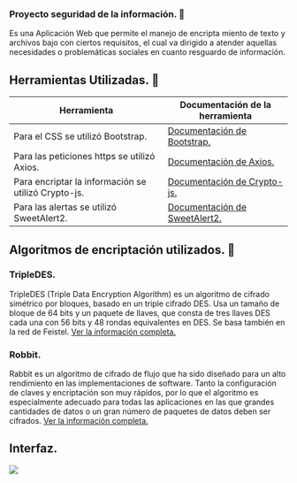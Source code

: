 ### Proyecto seguridad de la información. 📃
Es una Aplicación Web que permite el manejo de encripta miento de texto y archivos bajo con ciertos requisitos, el cual va dirigido a atender aquellas necesidades o problemáticas sociales en cuanto resguardo de información. 

## Herramientas Utilizadas. 🔧

|  Herramienta  | Documentación de la herramienta  |
| ------------ | ------------ |
| Para el CSS se utilizó Bootstrap. | [Documentación de Bootstrap.](https://getbootstrap.com/ "documentación de Bootstrap")  |
| Para las peticiones https se utilizó Axios. | [Documentación de Axios.](https://www.npmjs.com/package/axios")  |
|Para encriptar la información se utilizó Crypto-js. | [Documentación de Crypto-js.](https://www.npmjs.com/package/crypto-js")   |
|Para las alertas se utilizó SweetAlert2.| [Documentación de SweetAlert2.](https://sweetalert2.github.io/")  |

## Algoritmos de encriptación utilizados. 📖

### TripleDES.
TripleDES (Triple Data Encryption Algorithm) es un algoritmo de cifrado simétrico por bloques, basado en un triple cifrado DES. Usa un tamaño de bloque de 64 bits y un paquete de llaves, que consta de tres llaves DES cada una con 56 bits y 48 rondas equivalentes en DES. Se basa también en la red de Feistel.
[Ver la información completa.](https://www.classicistranieri.com/es/articles/t/r/i/Triple_DES_18f5.html")

### Robbit.
Rabbit es un algoritmo de cifrado de flujo que ha sido diseñado para un alto rendimiento en las implementaciones de software. Tanto la configuración de claves y encriptación son muy rápidos, por lo que el algoritmo es especialmente adecuado para todas las aplicaciones en las que grandes cantidades de datos o un gran número de paquetes de datos deben ser cifrados. [Ver la información completa.](https://crpto.blogspot.com/2013/07/cifrado-de-flujo-rabbit.html")

## Interfaz.
![](https://i.ibb.co/8jJppVZ/media-io-Lbbnjruy.gif)
